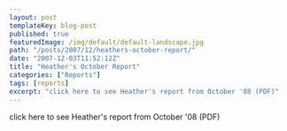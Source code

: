 ```yaml
---
layout: post
templateKey: blog-post
published: true
featuredImage: /img/default/default-landscape.jpg
path: "/posts/2007/12/heathers-october-report/"
date: "2007-12-03T11:52:12Z"
title: "Heather's October Report"
categories: ["Reports"]
tags: [reports]
excerpt: "click here to see Heather's report from October '08 (PDF)"
---
```


click here to see Heather's report from October '08 (PDF)
